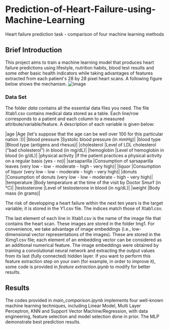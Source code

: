 # Prediction-of-Heart-Failure-using-Machine-Learning
Heart failure prediction task - comparison of four machine learning methods

## Brief Introduction
This project aims to train a machine learning model that produces heart failure predictions using lifestyle, nutrition
habits, blood test results and some other basic health indicators while taking advantages of features extracted from each patient's 28 by 28 pixel heart scans. A following figure below shows the mechanism.
![image](https://github.com/SupermanCaozh/Prediction-of-Heart-Failure-using-Machine-Learning/assets/96049887/8090326a-3310-4723-b171-f74884b4fdf9)

### Data Set
The folder *data* contains all the essential data files you need. The file Xtab1.csv contains medical data stored as a table. Each line/row corresponds to a patient and each column to a measured attribute/variable/feature. A description of each variable is given below:

|age |Age (let's suppose that the age can be well over 100 for this particular nation :))|
|blood pressure |Systolic blood pressure (in mmHg)|
|blood type |Blood type (antigens and rhesus)|
|cholesterol |Level of LDL cholesterol (”bad cholesterol”) in blood (in mg/dL)|
|hemoglobin |Level of hemoglobin in blood (in g/dL)|
|physical activity |If the patient practices a physical activity on a regular basis (yes - no)|
|sarsaparilla |Consumption of sarsaparilla leaves (very low - low - moderate - high - very high)|
|liquor |Consumption of liquor (very low - low - moderate - high - very high)|
|donuts |Consumption of donuts (very low - low - moderate - high - very high)|
|temperature |Body temperature at the time of the visit by Doctor Smurf (in °C)|
|testosterone |Level of testosterone in blood (in ng/dL)|
|weight |Body mass (in grams)|

The risk of developping a heart failure within the next ten years is the target variable; it is stored
in the Y1.csv file. The indices match those of Xtab1.csv.

The last element of each line in Xtab1.csv is the name of the image file that contains the heart scan. These images are stored in the folder Img1. For convenience, we take advantage of image embeddings (i.e., low-dimensional vector representations of the images). These are stored in the Ximg1.csv file; each element of an embedding vector can be considered as an additional numerical feature. The image embeddings were obtained by training a convolutional neural network and extracting the output values from its last (fully connected) hidden layer. If you want to perform this feature extraction step on your own (for example, in order to improve it), some code is provided in *feature extraction.ipynb* to modify for better results. 

## Results
The codes provided in *main_comparison.ipynb* implements four well-known machine learning techniques, including Linear Model, Multi Layer Perceptron, KNN and Support Vector Machine/Regression, with data engineering, feature selection and model selection done in prior. The MLP demonstrate best prediction results.
